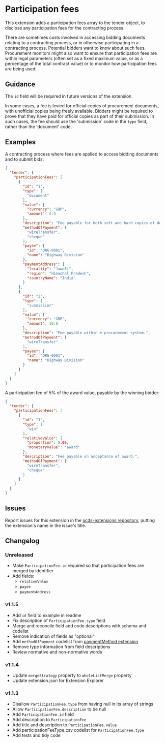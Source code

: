 # Participation fees

This extension adds a participation fees array to the tender object, to disclose any participation fees for the contracting process.

There are sometimes costs involved in accessing bidding documents relating to a contracting process, or in otherwise participating in a contracting process. Potential bidders want to know about such fees. Procurement monitors might also want to ensure that participation fees are within legal parameters (often set as a fixed maximum value, or as a percentage of the total contract value) or to monitor how participation fees are being used.

## Guidance

The `id` field will be required in future versions of the extension.

In some cases, a fee is levied for official copies of procurement documents, with unofficial copies being freely available. Bidders might be required to prove that they have paid for official copies as part of their submission. In such cases, the fee should use the 'submission' code in the `type` field, rather than the 'document' code.

## Examples

A contracting process where fees are applied to access bidding documents and to submit bids:

```json
{
  "tender": {
    "participationFees": [
      {
        "id": "1",
        "type": [
          "document"
        ],
        "value": {
          "currency": "GBP",
          "amount": 8.0
        },
        "description": "Fee payable for both soft and hard copies of documents.",
        "methodOfPayment": [
          "wireTransfer",
          "cheque"
        ],
        "payee": {
          "id": "ORG-0001",
          "name": "Highway Division"
        },
        "paymentAddress": {
          "locality": "Jawali",
          "region": "Himachal Pradesh",
          "countryName": "India"
        }
      },
      {
        "id": "2",
        "type": [
          "submission"
        ],
        "value": {
          "currency": "GBP",
          "amount": 10.0
        },
        "description": "Fee payable within e-procurement system.",
        "methodOfPayment": [
          "wireTransfer"
        ],
        "payee": {
          "id": "ORG-0001",
          "name": "Highway Division"
        }
      }
    ]
  }
}
```

A participation fee of 5% of the award value, payable by the winning bidder:

```json
{
  "tender": {
    "participationFees": [
      {
        "id": "1",
        "type": [
          "win"
        ],
        "relativeValue": {
          "proportion": 0.05,
          "monetaryValue": "award"
        },
        "description": "Fee payable on acceptance of award.",
        "methodOfPayment": [
          "wireTransfer",
          "cheque"
        ]
      }
    ]
  }
}
```

## Issues

Report issues for this extension in the [ocds-extensions repository](https://github.com/open-contracting/ocds-extensions/issues), putting the extension's name in the issue's title.

## Changelog

### Unreleased

* Make `ParticipationFee.id` required so that participation fees are merged by identifier
* Add fields:
  * `relativeValue`
  * `payee`
  * `paymentAddress`

### v1.1.5

* Add `id` field to example in readme
* Fix description of `ParticipationFee.type` field
* Merge and reconcile field and code descriptions with schema and codelist
* Remove indication of fields as "optional"
* Add `methodOfPayment` codelist from [paymentMethod extension](https://github.com/INAImexico/ocds_paymentMethod_extension/blob/master/codelists/paymentMethod.csv)
* Remove type information from field descriptions
* Review normative and non-normative words

### v1.1.4

* Update `mergeStrategy` property to `wholeListMerge` property
* Update extension.json for Extension Explorer

### v1.1.3

* Disallow `ParticipationFee.type` from having null in its array of strings
* Allow `ParticipationFee.description` to be null
* Add `ParticipationFee.id` field
* Add description to `ParticipationFee`
* Add title and description to `ParticipationFee.value`
* Add participationFeeType.csv codelist for `ParticipationFee.type`
* Add tests and tidy code

